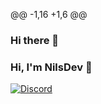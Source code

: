 @@ -1,16 +1,6 @@
### Hi there 👋
### Hi, I'm NilsDev 👋

<!--
**thenilsdev/thenilsdev** is a ✨ _special_ ✨ repository because its `README.md` (this file) appears on your GitHub profile.
- 🔭 I’m currently working at [@iwmedia](https://github.com/iwmedia)
- 📫 How to reach me: [Telegram](https://t.me/thenilsdev) or [Discord](https://discord.gg/mEnDydK)

Here are some ideas to get you started:
- 🔭 I’m currently working on ...
- 🌱 I’m currently learning ...
- 👯 I’m looking to collaborate on ...
- 🤔 I’m looking for help with ...
- 💬 Ask me about ...
- 📫 How to reach me: ...
- 😄 Pronouns: ...
- ⚡ Fun fact: ...
-->
[![Discord](https://img.shields.io/discord/617339081168388110?color=green&label=discord&logo=discord&logoColor=white&style=for-the-badge)](https://discord.gg/mEnDydK)

